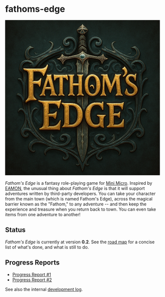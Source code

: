 # fathoms-edge

![Fathom's Edge (title image)](docs/fathoms-edge.png)

_Fathom's Edge_ is a fantasy role-playing game for [Mini Micro](https://miniscript.org/MiniMicro).  Inspired by [EAMON](https://eamon.wiki/Main_Page), the unusual thing about _Fathom's Edge_ is that it will support adventures written by third-party developers.  You can take your character from the main town (which is named Fathom's Edge), across the magical barrier known as the "Fathom," to any adventure -- and then keep the experience and treasure when you return back to town.  You can even take items from one adventure to another!

## Status

_Fathom's Edge_ is currently at version **0.2**.  See the [road map](roadmap.md) for a concise list of what's done, and what is still to do.

## Progress Reports
- [Progress Report #1](https://dev.to/joestrout/fathoms-edge-progress-report-1-2llb)
- [Progress Report #2](https://dev.to/joestrout/fathoms-edge-progress-report-2-5d8m)

See also the internal [development log](progress.md).

